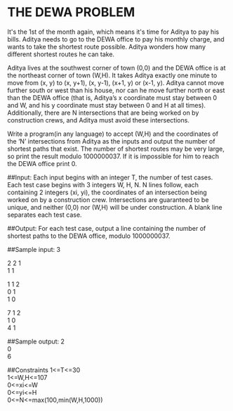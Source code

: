THE DEWA PROBLEM
================

It's the 1st of the month again, which means it's time for Aditya to pay his bills. Aditya needs to go to the DEWA office to pay  his monthly charge, and wants to take the shortest route possible. Aditya wonders how many different shortest routes he can take.

Aditya lives at the southwest corner of town (0,0) and the DEWA office is at the northeast corner of town (W,H). It takes Aditya exactly one minute to move from (x, y) to (x, y+1), (x, y-1), (x+1, y) or (x-1, y). Aditya cannot move further south or west than his house, nor can he move further north or east than the DEWA office (that is, Aditya’s  x coordinate must stay between 0 and W, and his y coordinate must stay between 0 and H at all times). Additionally, there are N intersections that are being worked on by construction crews, and Aditya must avoid these intersections.

Write a program(in any language) to accept (W,H) and the coordinates of the ‘N’ intersections from Aditya as the inputs and output the number of shortest paths that exist. The number of shortest routes may be very large, so print the result modulo 1000000037. If it is impossible for him to reach the DEWA office print 0.

##Input:
Each input begins with an integer T, the number of test cases. Each test case begins with 3 integers W, H, N. N lines follow, each containing 2 integers (xi, yi), the coordinates of an intersection being worked on by a construction crew. Intersections are guaranteed to be unique, and neither (0,0) nor (W,H) will be under construction. A blank line separates each test case.

##Output:
For each test case, output a line containing the number of shortest paths to the DEWA office, modulo 1000000037.

##Sample input:
3

2 2 1   
1 1

1 1 2   
0 1   
1 0

7 1 2   
1 0   
4 1

##Sample output:
2   
0   
6

##Constraints
1<=T<=30   
1<=W,H<=107   
0<=xi<=W   
0<=yi<=H   
0<=N<=max(100,min(W,H,1000))